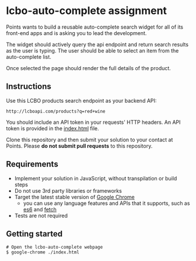 # lcbo-auto-complete assignment

Points wants to build a reusable auto-complete search widget for all of its
front-end apps and is asking you to lead the development.

The widget should actively query the api endpoint and return search results as the user is typing.
The user should be able to select an item from the auto-complete list. 

Once selected the page should render the full details of the product.


## Instructions

Use this LCBO products search endpoint as your backend API:

    http://lcboapi.com/products?q=red+wine

You should include an API token in your requests' HTTP headers. An API token is
provided in the [index.html](https://github.com/Points/developer-assignments/blob/master/lcbo-auto-complete/index.html#L13)
file.

Clone this repository and then submit your solution to your contact at Points.
Please **do not submit pull requests** to this repository.

## Requirements

* Implement your solution in JavaScript, without transpilation or build steps
* Do not use 3rd party libraries or frameworks
* Target the latest stable version of [Google Chrome](https://www.google.com/chrome/)
    * you can use any language features and APIs that it supports, such as
    [es6](http://caniuse.com/#search=es6) and
    [fetch](https://developer.mozilla.org/en/docs/Web/API/Fetch_API)
* Tests are not required

## Getting started

    # Open the lcbo-auto-complete webpage
    $ google-chrome ./index.html

